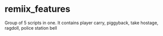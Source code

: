 # remiix_features
 Group of 5 scripts in one. It contains player carry, piggyback, take hostage, ragdoll, police station bell
